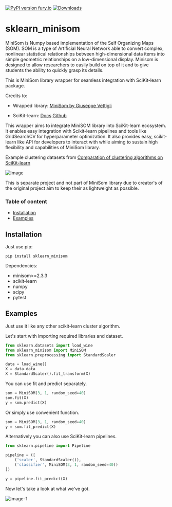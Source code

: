 [![PyPI version fury.io](https://badge.fury.io/py/sklearn_minisom.svg)](https://pypi.org/project/sklearn_minisom/)
[![Downloads](https://static.pepy.tech/personalized-badge/sklearn_minisom?period=total&units=international_system&left_color=black&right_color=blue&left_text=Downloads)](https://pepy.tech/project/sklearn_minisom)

# sklearn_minisom

MiniSom is Numpy based implementation of the Self Organizing Maps (SOM). SOM is a type of Artificial Neural Network able to convert complex, nonlinear statistical relationships between high-dimensional data items into simple geometric relationships on a low-dimensional display. Minisom is designed to allow researchers to easily build on top of it and to give students the ability to quickly grasp its details.

This is MiniSom library wrapper for seamless integration with SciKit-learn package.

Credits to:
* Wrapped library: [MiniSom by Giuseppe Vettigli](https://github.com/JustGlowing/minisom)

* SciKit-learn: [Docs](https://scikit-learn.org/stable/) [Github](https://github.com/scikit-learn/scikit-learn)

This wrapper aims to integrate MiniSOM library into SciKit-learn ecosystem.
It enables easy integration with Scikit-learn pipelines and 
tools like GridSearchCV for hyperparameter optimization. It also provides easy, scikit-learn like API for developers to interact with while aiming to sustain high flexibility and capabilities of MiniSom library.

Example clustering datasets from [Comparation of clustering algorithms on SciKit-learn](https://scikit-learn.org/stable/modules/clustering.html)

![image](https://github.com/user-attachments/assets/9bf00573-1dee-455b-bd24-632b16dbec0b)

This is separate project and not part of MiniSom library due to creator's of the original project aim to keep their as lightweight as possible. 


### Table of content
- [Installation](#installation)
- [Examples](#Examples)

## Installation

Just use pip:

    pip install sklearn_minisom

Dependencies:
* minisom>=2.3.3
* scikit-learn
* numpy
* scipy
* pytest


## Examples

Just use it like any other scikit-learn cluster algorithm.

Let's start with importing required libraries and dataset.

```python
from sklearn.datasets import load_wine
from sklearn_minisom import MiniSOM
from sklearn.preprocessing import StandardScaler

data = load_wine()
X = data.data
X = StandardScaler().fit_transform(X)
```

You can use fit and predict separately.
```python
som = MiniSOM(3, 1, random_seed=40)
som.fit(X)
y = som.predict(X)
```

Or simply use convenient function.
```python
som = MiniSOM(3, 1, random_seed=40)
y = som.fit_predict(X)
```


Alternatively you can also use SciKit-learn pipelines.
```python
from sklearn.pipeline import Pipeline

pipeline = ([
    ('scaler', StandardScaler()),
    ('classifier', MiniSOM(3, 1, random_seed=40))
])

y = pipeline.fit_predict(X)
```
Now let's take a look at what we've got.

![image-1](https://github.com/user-attachments/assets/2111a12b-8e0f-453d-83d2-cb029465f112)
